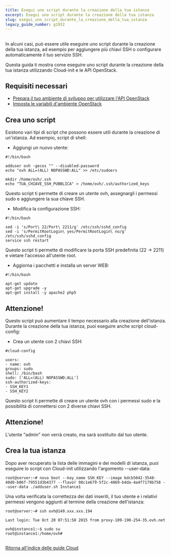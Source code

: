 ```yaml
---
title: Esegui uno script durante la creazione della tua istanza
excerpt: Esegui uno script durante la creazione della tua istanza
slug: esegui_uno_script_durante_la_creazione_della_tua_istanza
legacy_guide_number: g1932
---
```



## 
In alcuni casi, può essere utile eseguire uno script durante la creazione della tua istanza, ad esempio per aggiungere più chiavi SSH o configurare automaticamente il tuo servizio SSH.

Questa guida ti mostra come eseguire uno script durante la creazione della tua istanza utilizzando Cloud-init e le API OpenStack.


## Requisiti necessari

- [Prepara il tuo ambiente di sviluppo per utilizzare l'API OpenStack]({legacy}1851)
- [Imposta le variabili d'ambiente OpenStack]({legacy}1852)




## Crea uno script
Esistono vari tipi di script che possono essere utili durante la creazione di un'istanza. Ad esempio, script di shell:


- Aggiungi un nuovo utente:


```
#!/bin/bash

adduser ovh -gecos "" --disabled-password
echo "ovh ALL=(ALL) NOPASSWD:ALL" >> /etc/sudoers

mkdir /home/ovh/.ssh
echo "TUA_CHIAVE_SSH_PUBBLICA" > /home/ovh/.ssh/authorized_keys
```



Questo script ti permette di creare un utente ovh, assegnargli i permessi sudo e aggiungere la sua chiave SSH.


- Modifica la configurazione SSH:


```
#!/bin/bash

sed -i 's/Port\ 22/Port\ 2211/g' /etc/ssh/sshd_config
sed -i 's/PermitRootLogin\ yes/PermitRootLogin\ no/g' /etc/ssh/sshd_config
service ssh restart
```



Questo script ti permette di modificare la porta SSH predefinita (22 -> 2211) e vietare l'accesso all'utente root.


- Aggiorna i pacchetti e installa un server WEB:


```
#!/bin/bash

apt-get update
apt-get upgrade -y
apt-get install -y apache2 php5
```




## Attenzione!
Questo script può aumentare il tempo necessario alla creazione dell'istanza.
Durante la creazione della tua istanza, puoi eseguire anche script cloud-config:


- Crea un utente con 2 chiavi SSH:


```
#cloud-config

users:
- name: ovh
groups: sudo
shell: /bin/bash
sudo: ['ALL=(ALL) NOPASSWD:ALL']
ssh-authorized-keys:
- SSH_KEY1
- SSH_KEY2
```



Questo script ti permette di creare un utente ovh con i permessi sudo e la possibilità di connettersi con 2 diverse chiavi SSH.

## Attenzione!
L'utente "admin" non verrà creato, ma sarà sostituito dal tuo utente.


## Crea la tua istanza
Dopo aver recuperato la lista delle immagini e dei modelli di istanza, puoi eseguire lo script con Cloud-init utilizzando l'argomento --user-data:


```
root@server:~# nova boot --key_name SSH_KEY --image bdcb5042-3548-40d0-b06f-79551d3b4377 --flavor 98c1e679-5f2c-4069-b4da-4a4f7179b758 --user-data ./adduser.sh Instance1
```


Una volta verificata la correttezza dei dati inseriti, il tuo utente e i relativi permessi vengono aggiunti al termine della creazione dell'istanza:


```
root@server:~# ssh ovh@149.xxx.xxx.194

Last login: Tue Oct 20 07:51:58 2015 from proxy-109-190-254-35.ovh.net

ovh@instance1:~$ sudo su
root@instance1:/home/ovh#
```




## 
[Ritorna all'indice delle guide Cloud]({legacy}1785)

